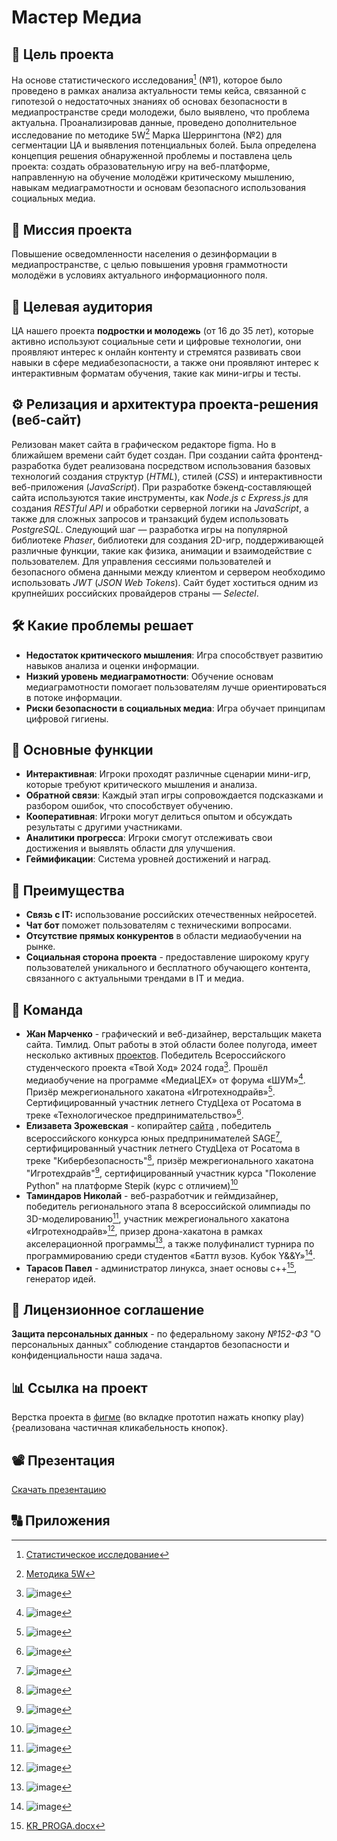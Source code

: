 # Мастер Медиа 
## 🎯 Цель проекта 
  На основе статистического исследования[^-1] (№1), которое было проведено в рамках анализа актуальности темы  кейса, связанной с гипотезой о недостаточных знаниях об основах безопасности в медиапространстве среди молодежи, было выявлено, что проблема актуальна. Проанализировав данные, проведено дополнительное исследование по методике 5W[^0] Марка Шеррингтона (№2) для сегментации ЦА и выявления потенциальных болей. Была определена концепция решения обнаруженной проблемы и поставлена цель проекта: создать образовательную игру на веб-платформе, направленную на обучение молодёжи критическому мышлению, навыкам медиаграмотности и основам безопасного использования социальных медиа.
## 💎 Миссия проекта
   Повышение осведомленности населения о дезинформации в медиапространстве, с целью повышения уровня граммотности молодёжи в условиях актуального информационного поля.
## 👥 Целевая аудитория
   ЦА нашего проекта **подростки и молодежь** (от 16 до 35 лет), которые активно используют социальные сети и цифровые технологии, они проявляют интерес к онлайн контенту и стремятся развивать свои навыки в сфере медиабезопасности, а также они проявляют интерес к интерактивным форматам обучения, такие как мини-игры и тесты.
## ⚙️ Релизация и архитектура проекта-решения (веб-сайт)
   Релизован макет сайта в графическом редакторе figma. Но в ближайшем времени сайт будет создан. При создании сайта фронтенд-разработка будет реализована посредством использования базовых технологий создания структур (*HTML*), стилей (*CSS*) и интерактивности веб-приложения (*JavaScript*). При разработке бэкенд-составляющей сайта используются такие инструменты, как *Node.js с Express.js* для создания *RESTful API* и обработки серверной логики на *JavaScript*, а также для сложных запросов и транзакций будем использовать *PostgreSQL*. Следующий шаг — разработка игры на популярной библиотеке *Phaser*, библиотеки для создания 2D-игр, поддерживающей различные функции, такие как физика, анимации и взаимодействие с пользователем. Для управления сессиями пользователей и безопасного обмена данными между клиентом и сервером необходимо использовать *JWT* (*JSON Web Tokens*). Сайт будет хоститься одним из крупнейших российских провайдеров страны — *Selectel*.
## 🛠️ Какие проблемы решает
  - **Недостаток критического мышления**: Игра способствует развитию навыков анализа и оценки информации.
  - **Низкий уровень медиаграмотности**: Обучение основам медиаграмотности помогает пользователям лучше ориентироваться в потоке информации.
  - **Риски безопасности в социальных медиа**: Игра обучает принципам цифровой гигиены.
## 🚀 Основные функции
- **Интерактивная**: Игроки проходят различные сценарии мини-игр, которые требуют критического мышления и анализа.
- **Обратной связи**: Каждый этап игры сопровождается подсказками и разбором ошибок, что способствует обучению.
- **Кооперативная**: Игроки могут делиться опытом и обсуждать результаты с другими участниками.
- **Аналитики прогресса**: Игроки смогут отслеживать свои достижения и выявлять области для улучшения.
- **Геймификации**: Система уровней достижений и наград.
## 🥇 Преимущества
- **Связь с IT:** использование российских отечественных нейросетей.
- **Чат бот** поможет пользователям с техническими вопросами.
- **Отсутствие прямых конкурентов** в области медиаобучении на рынке.
- **Социальная сторона проекта** - предоставление широкому кругу пользователей уникального и бесплатного обучающего контента, связанного с актуальными трендами в IT и медиа.
## 🤝 Команда
- **Жан Марченко** - графический и веб-дизайнер, верстальщик макета сайта. Тимлид. Опыт работы в этой области более полугода, имеет несколько активных [проектов](https://www.behance.net/jeanmarchenko). Победитель Всероссийского студенческого проекта «Твой Ход» 2024 года[^1]. Прошёл медиаобучение на программе «МедиаЦЕХ» от форума «ШУМ»[^2]. Призёр межрегионального хакатона «Игротехнодрайв»[^3]. Сертифицированный участник летнего СтудЦеха от Росатома в треке «Технологическое предпринимательство»[^4].
- **Елизавета Зрожевская** - копирайтер [сайта](http://xn--90anlkcgd.xn--p1ai/catalog/pochvoobrabatyvayuschaya-tehnika/) , победитель всероссийского конкурса юных предпринимателей SAGE[^5], сертифицированный участник летнего СтудЦеха от Росатома в треке "Кибербезопасность"[^6], призёр межрегионального хакатона "Игротехдрайв"[^7], сертифицированный участник курса "Поколение Python" на платформе Stepik (курс с отличием)[^8]
- **Таминдаров Николай** - веб-разработчик и геймдизайнер, победитель регионального этапа 8 всероссийской олимпиады по 3D-моделированию[^9], участник межрегионального хакатона «Игротехнодрайв»[^10], призер дрона-хакатона в рамках акселерационной программы[^11], а также полуфиналист турнира по программированию среди студентов «Баттл вузов. Кубок Y&&Y»[^12].
- **Тарасов Павел** - администратор линукса, знает основы с++[^13], генератор идей.

## 📝 Лицензионное соглашение
 **Защита персональных данных** - по федеральному закону *№152-ФЗ* "О персональных данных" соблюдение стандартов безопасности и конфиденциальности наша задача.
## 📊 Ссылка на проект
 Верстка проекта в [фигме](https://www.figma.com/design/3Lm0sYtVSR72gadQ7Nzc61/%D0%9F%D1%80%D0%BE%D0%B5%D0%BA%D1%82-%C2%AB%D0%9C%D0%B0%D1%81%D1%82%D0%B5%D1%80-%D0%9C%D0%B5%D0%B4%D0%B8%D0%B0%C2%BB?node-id=0-1&node-type=canvas&t=3qexDHzPMMlwAW68-0) (во вкладке прототип нажать кнопку play){реализована частичная кликабельность кнопок}.
## 📽️ Презентация
 [Скачать презентацию](https://github.com/user-attachments/files/17273753/19._.2.pptx)

## 🔠 Приложения
[^-1]: [Статистическое исследование](https://github.com/user-attachments/files/17271069/_._._._._.docx)

[^0]: [Методика 5W](https://github.com/user-attachments/files/17271020/2_.docx)

[^1]: ![image](https://github.com/user-attachments/assets/119edebb-0203-424f-adb5-471f63f57a0a)
[^2]: ![image](https://github.com/user-attachments/assets/ba364c5a-5d00-41ad-a578-4aacac472f84)
[^3]: ![image](https://github.com/user-attachments/assets/8b8f2ae2-9090-4d57-b843-9fac04011582)
[^4]: ![image](https://github.com/user-attachments/assets/34c8b223-40dd-4cdc-8484-42849081f616)

[^5]: ![image](https://github.com/user-attachments/assets/c42529b9-389f-4275-8fec-df60e23597dc)
[^6]: ![image](https://github.com/user-attachments/assets/9a3b649f-4ea9-422f-abf2-cf57c02bcc6b)
[^7]: ![image](https://github.com/user-attachments/assets/568b196f-8b1f-4cc2-a497-717d67895063)
[^8]: ![image](https://github.com/user-attachments/assets/57dc17c2-1354-4319-be76-1f1f100a8a17)

[^9]: ![image](https://github.com/user-attachments/assets/a0e237d0-b61d-4a10-baa7-7f627bf9cd4d)
[^10]: ![image](https://github.com/user-attachments/assets/ba2571c7-fb37-4bcc-8a8f-8f6e4e47b0ac)
[^11]: ![image](https://github.com/user-attachments/assets/e5f04025-36d3-46b6-b5f5-b0c9e987411b)
[^12]: ![image](https://github.com/user-attachments/assets/548135b6-ca51-4bba-b22d-dd799ce1e3e3)

[^13]: [KR_PROGA.docx](https://github.com/user-attachments/files/17273652/KR_PROGA.docx)
